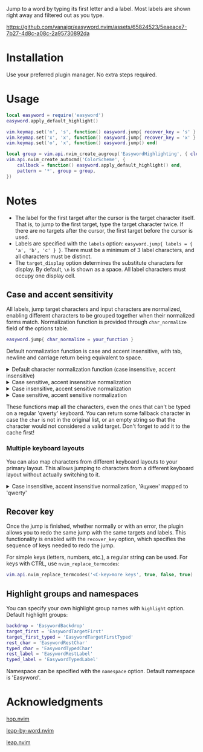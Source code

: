 Jump to a word by typing its first letter and a label.
Most labels are shown right away and filtered out as you type.

https://github.com/vanaigr/easyword.nvim/assets/65824523/5eaeace7-7b27-4d8c-a08c-2a95730892da

# Installation

Use your preferred plugin manager. No extra steps required.

# Usage

```lua
local easyword = require('easyword')
easyword.apply_default_highlight()

vim.keymap.set('n', 's', function() easyword.jump{ recover_key = 's' } end)
vim.keymap.set('x', 'x', function() easyword.jump{ recover_key = 'x' } end)
vim.keymap.set('o', 'x', function() easyword.jump() end)

local group = vim.api.nvim_create_augroup('EasywordHighlighting', { clear = true })
vim.api.nvim_create_autocmd('ColorScheme', {
    callback = function() easyword.apply_default_highlight() end,
    pattern = '*', group = group,
})
```

# Notes

* The label for the first target after the cursor is the target character itself.
That is, to jump to the first target, type the target character twice. If there
are no targets after the cursor, the first target before the cursor is used.
* Labels are specified with the `labels` option:
`easyword.jump{ labels = { 'a', 'b', 'c' } }`.
There must be a minimum of 3 label characters, and all characters must be distinct.
* The `target_display` option determines the substitute characters for display.
By default, `\n` is shown as a space. All label characters must occupy one display cell.

## Case and accent sensitivity

All labels, jump target characters and input characters are normalized,
enabling different characters to be grouped together when their normalized forms match.
Normalization function is provided through `char_normalize` field of the options table.
```lua
easyword.jump{ char_normalize = your_function }
```

Default normalization function is case and accent insensitive,
with tab, newline and carriage return being equivalent to space.

<details>

<summary>Default character normalization function (case insensitive, accent insensitive)</summary>

```lua
local normFunction
do
    local normList = {}
    local charRegex = {}

    normList['\t'] = ' '
    normList['\n'] = ' '
    normList['\r'] = ' '
    for i = 32, 64 do
        local ch = string.char(i)
        charRegex[ch] = vim.regex('^[[='..ch..'=]]$\\c')
        normList[ch] = ch
    end
    for i = 1, 26 do -- A-Z => a-z
        normList[string.char(64 + i)] = string.char(96 + i)
    end
    for i = 91, 126 do
        local ch = string.char(i)
        charRegex[ch] = vim.regex('^[[='..ch..'=]]$\\c')
        normList[ch] = ch
    end

    normFunction = function(char)
        local v = normList[char]
        if v then return v end

        for k, pattern in pairs(charRegex) do
            if pattern:match_str(char) then
                normList[char] = k
                return k
            end
        end

        -- Add a new character to the list
        charRegex[char] = vim.regex('^[[='..char..'=]]$\\c')
        normList[char] = char
        return char
    end
end
```

</details>

<details>

<summary>Case sensitive, accent insensitive normalization</summary>

```lua
local normFunction
do
    local normList = {}
    local charRegex = {}

    normList['\t'] = ' '
    normList['\n'] = ' '
    normList['\r'] = ' '
    for i = 32, 126 do
        local ch = string.char(i)
        charRegex[ch] = vim.regex('^[[='..ch..'=]]$\\C')
        normList[ch] = ch
    end

    normFunction = function(char)
        local v = normList[char]
        if v then return v end

        for k, pattern in pairs(charRegex) do
            if pattern:match_str(char) then
                normList[char] = k
                return k
            end
        end

        charRegex[char] = vim.regex('^[[='..char..'=]]$\\C')
        normList[char] = char
        return char
    end
end
```

</details>

<details>

<summary>Case insensitive, accent sensitive normalization</summary>

```lua
local normFunction
do
    local normList = {}
    local charRegex = {}

    normList['\t'] = ' '
    normList['\n'] = ' '
    normList['\r'] = ' '
    for i = 32, 64 do
        local ch = string.char(i)
        normList[ch] = ch
    end
    for i = 1, 26 do -- A-Z => a-z
        normList[string.char(64 + i)] = string.char(96 + i)
    end
    for i = 91, 96 do
        local ch = string.char(i)
        normList[ch] = ch
    end
    for i = 97, 122 do
        local ch = string.char(i)
        charRegex[ch] = vim.regex('^[[.'..ch..'.]]$\\c')
    end
    for i = 123, 126 do
        local ch = string.char(i)
        normList[ch] = ch
    end

    normFunction = function(char)
        local v = normList[char]
        if v then return v end

        for k, pattern in pairs(charRegex) do
            if pattern:match_str(char) then
                normList[char] = k
                return k
            end
        end

        charRegex[char] = vim.regex('^[[.'..char..'.]]$\\c')
        normList[char] = char
        return char
    end
end
```

</details>

<details>

<summary>Case sensitive, accent sensitive normalization</summary>

```lua
local normFunction
do
    local normList = {}
    normList['\t'] = ' '
    normList['\n'] = ' '
    normList['\r'] = ' '

    normFunction = function(char)
        local v = normList[char]
        if v then return v end

        return char
    end
end
```

</details>

These functions map all the characters, even the ones that can't be typed on a regular 'qwerty' keyboard.
You can return some fallback character in case the `char` is not in the original list,
or an empty string so that the character would not considered a valid target.
Don't forget to add it to the cache first!

### Multiple keyboard layouts

You can also map characters from different keyboard layouts to your primary layout.
This allows jumping to characters from a different keyboard layout without actually switching to it.

<details>

<summary>Case insensitive, accent insensitive normalization, 'йцукен' mapped to 'qwerty'</summary>

```lua
local normFunction
do
    local normList = {}
    local charRegex = {}

    normList['\t'] = ' '
    normList['\n'] = ' '
    normList['\r'] = ' '
    for i = 32, 64 do
        local ch = string.char(i)
        charRegex[ch] = vim.regex('^[[='..ch..'=]]$\\c')
        normList[ch] = ch
    end
    for i = 1, 26 do -- A-Z => a-z
        normList[string.char(64 + i)] = string.char(96 + i)
    end
    for i = 91, 126 do
        local ch = string.char(i)
        charRegex[ch] = vim.regex('^[[='..ch..'=]]$\\c')
        normList[ch] = ch
    end

    local qwerty    = vim.fn.split([==[qwertyuiop[]asdfghjkl;'zxcvbnm,.`]==], '\\zs')
    local cyrillic  = vim.fn.split([==[йцукенгшщзхъфывапролджэячсмитьбюё]==], '\\zs')
    local cyrillicU = vim.fn.split([==[ЙЦУКЕНГШЩЗХЪФЫВАПРОЛДЖЭЯЧСМИТЬБЮЁ]==], '\\zs')

    -- no regex since vim doesn't support equivalence classes for cyrillic
    for i = 1, #cyrillic do
        normList[cyrillic [i]] = qwerty[i]
        normList[cyrillicU[i]] = qwerty[i]
    end
    normList['№'] = '#'

    normFunction = function(char)
        local v = normList[char]
        if v then return v end

        for k, pattern in pairs(charRegex) do
            if pattern:match_str(char) then
                normList[char] = k
                return k
            end
        end

        -- Map all other characters to space
        normList[char] = ' '
        return ' '
    end
end
```

</details>

## Recover key

Once the jump is finished, whether normally or with an error,
the plugin allows you to redo the same jump with the same targets and labels.
This functionality is enabled with the `recover_key` option,
which specifies the sequence of keys needed to redo the jump.

For simple keys (letters, numbers, etc.), a regular string can be used.
For keys with CTRL, use `nvim_replace_termcodes`:
```lua
vim.api.nvim_replace_termcodes('<C-key>more keys', true, false, true)
```

## Highlight groups and namespaces

You can specify your own highlight group names with `highlight` option.
Default highlight groups:
```lua
backdrop = 'EasywordBackdrop'
target_first = 'EasywordTargetFirst'
target_first_typed = 'EasywordTargetFirstTyped'
rest_char = 'EasywordRestChar'
typed_char = 'EasywordTypedChar'
rest_label = 'EasywordRestLabel'
typed_label = 'EasywordTypedLabel'
```

Namespace can be specified with the `namespace` option.
Default namespace is 'Easyword'.

# Acknowledgments

[hop.nvim](https://github.com/smoka7/hop.nvim)

[leap-by-word.nvim](https://github.com/Sleepful/leap-by-word.nvim)

[leap.nvim](https://github.com/ggandor/leap.nvim)
